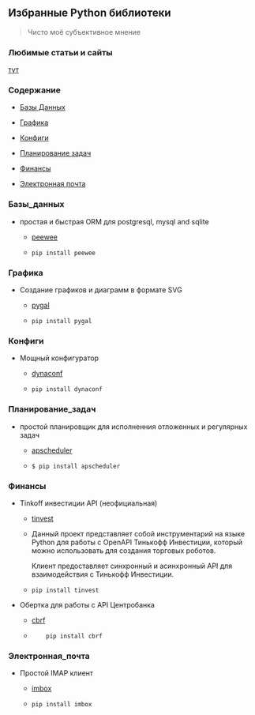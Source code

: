 


## Избранные Python библиотеки

> Чисто моё субъективное мнение



### Любимые статьи и сайты

[тут](SITE.md)

### Содержание



- [Базы Данных](#Базы_данных)

- [Графика](#Графика)

- [Конфиги](#Конфиги)

- [Планирование задач](#Планирование_задач)

- [Финансы](#Финансы)

- [Электронная почта](#Электронная_почта)

  



### Базы_данных

- простая и быстрая ORM для postgresql, mysql and sqlite

  - [peewee](https://github.com/coleifer/peewee) 

  - ```
    pip install peewee
    ```



### Графика

- Создание графиков и диаграмм в формате SVG

  - [pygal](http://www.pygal.org/en/stable/)

  - ```
    pip install pygal
    ```



### Конфиги

- Мощный конфигуратор 

  - [dynaconf](https://github.com/rochacbruno/dynaconf)

  - ```
    pip install dynaconf
    ```



### Планирование_задач

- простой планировщик для  исполненния отложенных и регулярных задач

  - [apscheduler](https://github.com/agronholm/apscheduler)

  - ```
    $ pip install apscheduler
    ```



### Финансы
- Tinkoff инвестиции API (неофициальная)

  - [tinvest](https://github.com/daxartio/tinvest)

  - Данный проект представляет собой инструментарий на языке Python для работы с OpenAPI Тинькофф Инвестиции, который можно использовать для создания торговых роботов.

    Клиент предоставляет синхронный и асинхронный API для взаимодействия с Тинькофф Инвестиции.

  - ```
    pip install tinvest
    ```

- Обертка для работы с API Центробанка

  - [cbrf](https://github.com/egregors/cbrf)

  - ```
        pip install cbrf
    ```



### Электронная_почта

- Простой IMAP клиент

  - [imbox](https://github.com/martinrusev/imbox)

  - ```
    pip install imbox
    ```